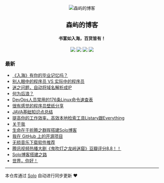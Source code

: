 <p align="center"><img alt="森屿的博客" src="https://media.taosugar.com/sugaricon.png"></p><h2 align="center">
森屿的博客
</h2>

<h4 align="center">书富如入海，百货皆有！</h4>
<p align="center"><a title="森屿的博客" target="_blank" href="https://github.com/SaboZhang/solo-blog"><img src="https://img.shields.io/github/last-commit/SaboZhang/solo-blog.svg?style=flat-square&color=FF9900"></a>
<a title="GitHub repo size in bytes" target="_blank" href="https://github.com/SaboZhang/solo-blog"><img src="https://img.shields.io/github/repo-size/SaboZhang/solo-blog.svg?style=flat-square"></a>
<a title="Solo Version" target="_blank" href="https://github.com/88250/solo/releases"><img src="https://img.shields.io/badge/solo-4.1.0-f1e05a.svg?style=flat-square&color=blueviolet"></a>
<a title="Hits" target="_blank" href="https://github.com/88250/hits"><img src="https://hits.b3log.org/SaboZhang/solo-blog.svg"></a></p>

### 最新

* [《入海》有你的毕业记忆吗？](https://www.taosugar.com/rhmv)
* [别人眼中的程序员 VS 实际中的程序员](https://www.taosugar.com/dev)
* [迷之问题，自动将域名解析成IP](https://www.taosugar.com/question)
* [何为后浪？](https://www.taosugar.com/houlang)
* [DevOps人员常用的176条Linux命令速查表](https://www.taosugar.com/commoncmd)
* [很有感觉的程序员壁纸分享](https://www.taosugar.com/wallpaper)
* [JAVA基础知识点总结](https://www.taosugar.com/summary)
* [提高你的工作效率，高效本地检索工具Listary跟Everything](https://www.taosugar.com/searching)
* [关于我](https://www.taosugar.com/about)
* [生命在于折腾之群晖搭建Solo博客](https://www.taosugar.com/synology)
* [我在 GitHub 上的开源项目](https://www.taosugar.com/my-github-repos)
* [无损音乐下载软件推荐](https://www.taosugar.com/MusicTools)
* [腾讯视频热播大剧《鬼吹灯之龙岭迷窟》豆瓣评分8.8！！](https://www.taosugar.com/articles/2020/04/07/1586188875849.html)
* [Solo博客搭建之路](https://www.taosugar.com/articles/2020/04/05/1586087934810.html)
* [世界，你好！](https://www.taosugar.com/hello-solo)



---

本仓库通过 [Solo](https://github.com/88250/solo) 自动进行同步更新 ❤️ 